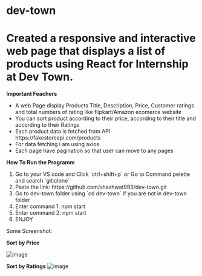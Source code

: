 # dev-town
<h1>Created a responsive and interactive web page that displays a list of products using React for Internship at Dev Town.</h1>

**Important Feachers**
<ul>
  <li>A web Page display Products Title, Description, Price, Customer ratings and total numbers of rating like flipkart/Amazon ecomerce website </li>
  <li>You can sort product according to their price, according to their title and according to their Ratings</li>
  <li>Each product data is fetched from API https://fakestoreapi.com/products </li>
  <li>For data fetching i am using axios </li>
  <li>Each page have pagination so that user can move to any pages </li>
</ul>

**How To Run the Programm**
<ol>
  <li>Go to your VS code and Click `ctrl+shift+p` or Go to Command pelette and search `git:clone`</li>
  <li>Paste the link: https://github.com/shashwat993/dev-town.git</li>
  <li>Go to dev-town folder using `cd dev-town` if you are not in dev-town folder</li>
  
  <li>Enter command 1:  npm start </li>
  
  <li>Enter command 2: npm start </li>
  
  <li> ENJOY</li>
</ol>
Some Screenshot:

**Sort by Price**

![image](https://github.com/shashwat993/dev-town/assets/108952343/b265e983-24f2-4920-877e-65ffb02e04ca)

**Sort by Ratings**
![image](https://github.com/shashwat993/dev-town/assets/108952343/9e769c55-8473-42cf-9d03-9c4fc710a134)



